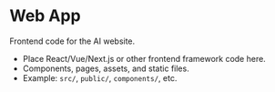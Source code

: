 # Web App

Frontend code for the AI website.

- Place React/Vue/Next.js or other frontend framework code here.
- Components, pages, assets, and static files.
- Example: `src/`, `public/`, `components/`, etc.
